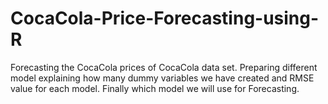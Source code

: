 # CocaCola-Price-Forecasting-using-R
Forecasting the CocaCola prices of CocaCola data set. Preparing different model explaining  how many dummy variables we have created and RMSE value for each model. Finally which model we will use for  Forecasting.
